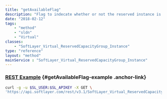```yaml
---
title: "getAvailableFlag"
description: "Flag to indecate whether or not the reserved instance is available or not."
date: "2018-02-12"
tags:
    - "method"
    - "sldn"
    - "Virtual"
classes:
    - "SoftLayer_Virtual_ReservedCapacityGroup_Instance"
type: "reference"
layout: "method"
mainService : "SoftLayer_Virtual_ReservedCapacityGroup_Instance"
---
```


### [REST Example](#getAvailableFlag-example) <a href="/article/rest/"><i class="fas fa-question"></i></a> {#getAvailableFlag-example .anchor-link} 
```bash
curl -g -u $SL_USER:$SL_APIKEY -X GET \
'https://api.softlayer.com/rest/v3.1/SoftLayer_Virtual_ReservedCapacityGroup_Instance/{SoftLayer_Virtual_ReservedCapacityGroup_InstanceID}/getAvailableFlag'
```
